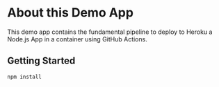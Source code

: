 # About this Demo App

This demo app contains the fundamental pipeline to deploy to Heroku a Node.js App in a container using GitHub Actions.

## Getting Started

```
npm install